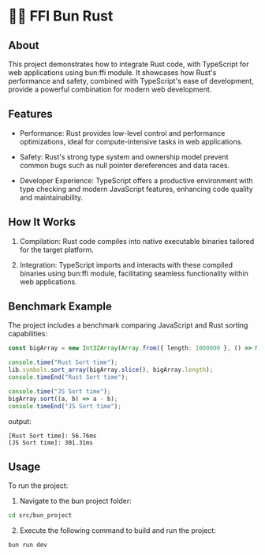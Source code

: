 # 🍞🦀 FFI Bun Rust

## About
This project demonstrates how to integrate Rust code, with TypeScript for web applications using bun:ffi module. It showcases how Rust's performance and safety, combined with TypeScript's ease of development, provide a powerful combination for modern web development.

## Features
- Performance: Rust provides low-level control and performance optimizations, ideal for compute-intensive tasks in web applications.

- Safety: Rust's strong type system and ownership model prevent common bugs such as null pointer dereferences and data races.

- Developer Experience: TypeScript offers a productive environment with type checking and modern JavaScript features, enhancing code quality and maintainability.

## How It Works

1. Compilation: Rust code compiles into native executable binaries tailored for the target platform.

2. Integration: TypeScript imports and interacts with these compiled binaries using bun:ffi module, facilitating seamless functionality within web applications.

## Benchmark Example
The project includes a benchmark comparing JavaScript and Rust sorting capabilities:

```ts
const bigArray = new Int32Array(Array.from({ length: 1000000 }, () => Math.floor(Math.random() * 1000000)))

console.time("Rust Sort time");
lib.symbols.sort_array(bigArray.slice(), bigArray.length);
console.timeEnd("Rust Sort time");

console.time("JS Sort time");
bigArray.sort((a, b) => a - b);
console.timeEnd("JS Sort time");
```

output:
```
[Rust Sort time]: 56.76ms
[JS Sort time]: 301.31ms
```

## Usage

To run the project:

1. Navigate to the bun project folder:

```sh
cd src/bun_project
```

2. Execute the following command to build and run the project:

```sh
bun run dev
```
